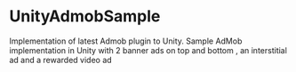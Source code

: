 # UnityAdmobSample
Implementation of latest Admob plugin to Unity.
Sample AdMob implementation in Unity with 2 banner ads on top and bottom , an interstitial ad and a rewarded video ad
